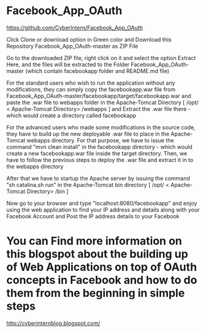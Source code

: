 # Facebook_App_OAuth

https://github.com/CyberIntern/Facebook_App_OAuth

Click Clone or download option in Green color and Download this Repository Facebook_App_OAuth-master as ZIP File

Go to the downloaded ZIP file, right click on it and select the option Extract Here, and the files will be extracted to the Folder Facebook_App_OAuth-master (which contain facebookapp folder and README.md file)

For the standard users who wish to run the application without any modifications, they can simply copy the facebookapp.war file from Facebook_App_OAuth-master/facebookapp/target/facebookapp.war and paste the .war file to webapps folder in the Apache-Tomcat Directory [ /opt/ < Apache-Tomcat Directory> /webapps ] and Extract the .war file there - which would create a directory called facebookapp

For the advanced users who made some modifications in the source code, they have to build up the new deployable .war file to place in the Apache-Tomcat webapps directory. For that purpose, we have to issue the command "mvn clean install" in the facebookapp directory - which would create a new facebookapp.war file inside the target directory. Then, we have to follow the previous steps to deploy the .war file and extract it in to the webapps directory

After that we have to startup the Apache server by issuing the command "sh catalina.sh run" in the Apache-Tomcat bin directory [ /opt/ < Apache-Tomcat Directory> /bin ]

Now go to your browser and type "localhost:8080/facebookapp" and enjoy using the web application to find your IP address and details along with your Facebook Account and Post the IP address details to your Facebook

# You can Find more information on this blogspot about the building up of Web Applications on top of OAuth concepts in Facebook and how to do them from the beginning in simple steps
http://cyberinternblog.blogspot.com/
